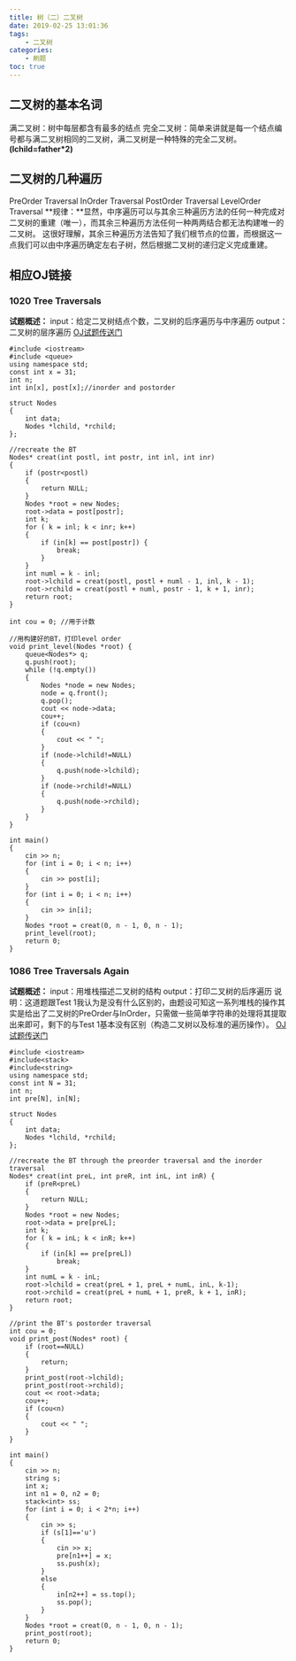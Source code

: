 ```yaml
---
title: 树（二）二叉树
date: 2019-02-25 13:01:36
tags:
    - 二叉树
categories:
    - 刷题
toc: true
---
```

## 二叉树的基本名词
满二叉树：树中每层都含有最多的结点
完全二叉树：简单来讲就是每一个结点编号都与满二叉树相同的二叉树，满二叉树是一种特殊的完全二叉树。**(lchild=father*2)**
## 二叉树的几种遍历
PreOrder Traversal
InOrder Traversal
PostOrder Traversal
LevelOrder Traversal
**规律：**显然，中序遍历可以与其余三种遍历方法的任何一种完成对二叉树的重建（唯一），而其余三种遍历方法任何一种两两结合都无法构建唯一的二叉树。
这很好理解，其余三种遍历方法告知了我们根节点的位置，而根据这一点我们可以由中序遍历确定左右子树，然后根据二叉树的递归定义完成重建。<!--more-->

## 相应OJ链接
### 1020 Tree Traversals
**试题概述：**
input：给定二叉树结点个数，二叉树的后序遍历与中序遍历
output：二叉树的层序遍历
[OJ试题传送门](https://pintia.cn/problem-sets/994805342720868352/problems/994805485033603072)
```
#include <iostream>
#include <queue>
using namespace std;
const int x = 31;
int n;
int in[x], post[x];//inorder and postorder

struct Nodes
{
	int data;
	Nodes *lchild, *rchild;
};

//recreate the BT
Nodes* creat(int postl, int postr, int inl, int inr) 
{
	if (postr<postl)
	{
		return NULL;
	}
	Nodes *root = new Nodes;
	root->data = post[postr];
	int k;
	for ( k = inl; k < inr; k++)
	{
		if (in[k] == post[postr]) {
			break;
		}
	}
	int numl = k - inl;
	root->lchild = creat(postl, postl + numl - 1, inl, k - 1);
	root->rchild = creat(postl + numl, postr - 1, k + 1, inr);
	return root;
}

int cou = 0; //用于计数

//用构建好的BT，打印level order 
void print_level(Nodes *root) {
	queue<Nodes*> q;
	q.push(root);
	while (!q.empty())
	{
		Nodes *node = new Nodes;
		node = q.front();
		q.pop();
		cout << node->data;
		cou++;
		if (cou<n)
		{
			cout << " ";
		}
		if (node->lchild!=NULL)
		{
			q.push(node->lchild);
		}
		if (node->rchild!=NULL)
		{
			q.push(node->rchild);
		}
	}
}

int main()
{
	cin >> n;
	for (int i = 0; i < n; i++)
	{
		cin >> post[i];
	}
	for (int i = 0; i < n; i++)
	{
		cin >> in[i];
	}
	Nodes *root = creat(0, n - 1, 0, n - 1);
	print_level(root);
	return 0;
}
```

### 1086 Tree Traversals Again
**试题概述：**
input：用堆栈描述二叉树的结构
output：打印二叉树的后序遍历
说明：这道题跟Test 1我认为是没有什么区别的，由题设可知这一系列堆栈的操作其实是给出了二叉树的PreOrder与InOrder，只需做一些简单字符串的处理将其提取出来即可，剩下的与Test 1基本没有区别（构造二叉树以及标准的遍历操作）。
[OJ试题传送门](https://pintia.cn/problem-sets/994805342720868352/problems/994805380754817024)
```
#include <iostream>
#include<stack>
#include<string>
using namespace std;
const int N = 31;
int	n;
int pre[N], in[N];

struct Nodes
{
	int data;
	Nodes *lchild, *rchild;
};

//recreate the BT through the preorder traversal and the inorder traversal
Nodes* creat(int preL, int preR, int inL, int inR) {
	if (preR<preL)
	{
		return NULL;
	}
	Nodes *root = new Nodes;
	root->data = pre[preL];
	int k;
	for ( k = inL; k < inR; k++)
	{
		if (in[k] == pre[preL])
			break;
	}
	int numL = k - inL;
	root->lchild = creat(preL + 1, preL + numL, inL, k-1);
	root->rchild = creat(preL + numL + 1, preR, k + 1, inR);
	return root;
}

//print the BT's postorder traversal
int cou = 0;
void print_post(Nodes* root) {
	if (root==NULL)
	{
		return;
	}
	print_post(root->lchild);
	print_post(root->rchild);
	cout << root->data;
	cou++;
	if (cou<n)
	{
		cout << " ";
	}
}

int main()
{
	cin >> n;
	string s;
	int x;
	int n1 = 0, n2 = 0;
	stack<int> ss;
	for (int i = 0; i < 2*n; i++)
	{
		cin >> s;
		if (s[1]=='u')
		{
			cin >> x;
			pre[n1++] = x;
			ss.push(x);
		}
		else
		{
			in[n2++] = ss.top();
			ss.pop();
		}
	}
	Nodes *root = creat(0, n - 1, 0, n - 1);
	print_post(root);
	return 0;
}
```